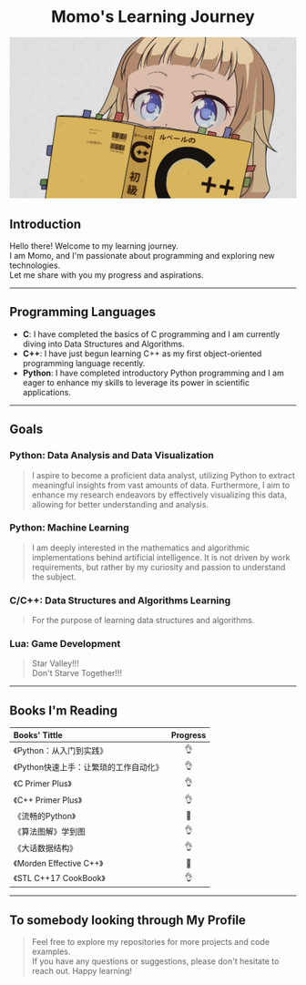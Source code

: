 <h1 align="center">Momo's Learning Journey</h1>

<p align="center">
  <img src="https://github.com/MTsocute/Image_Hosting_Platform/blob/main/uPic/C.jpeg" alt="Image Here">
</p>


## Introduction

Hello there! Welcome to my learning journey. <br>
I am Momo, and I'm passionate about programming and exploring new technologies. <br>
Let me share with you my progress and aspirations.

---
## Programming Languages

- **C**: I have completed the basics of C programming and I am currently diving into Data Structures and Algorithms.
- **C++**: I have just begun learning C++ as my first object-oriented programming language recently.
- **Python**: I have completed introductory Python programming and I am eager to enhance my skills to leverage its power in scientific applications.

---
## Goals

### Python: Data Analysis and Data Visualization

> I aspire to become a proficient data analyst, utilizing Python to extract meaningful insights from vast amounts of data. Furthermore, I aim to enhance my research endeavors by effectively visualizing this data, allowing for better understanding and analysis.

### Python: Machine Learning

> I am deeply interested in the mathematics and algorithmic implementations behind artificial intelligence. It is not driven by work requirements, but rather by my curiosity and passion to understand the subject.

### C/C++: Data Structures and Algorithms Learning
> For the purpose of learning data structures and algorithms.

### Lua: Game Development
> Star Valley!!! <br> Don't Starve Together!!!
---
## Books I'm Reading

| Books' Tittle                                  | Progress |
| :-------------------------------------------  | :---------:|
| 《Python：从入门到实践》                          | 👌       |
| 《Python快速上手：让繁琐的工作自动化》              | 👌       |
| 《C Primer Plus》                              | 👌       |
| 《C++ Primer Plus》                            | 👌       |
| 《流畅的Python》                                | 📖       |
| 《算法图解》学到图                               | 👌       |
| 《大话数据结构》                                 | 👌       |
| 《Morden Effective C++》                       | 📖       |
| 《STL C++17 CookBook》                         | 👌       |


---
## To somebody looking through My Profile

> Feel free to explore my repositories for more projects and code examples. <br>
If you have any questions or suggestions, please don't hesitate to reach out. Happy learning!
